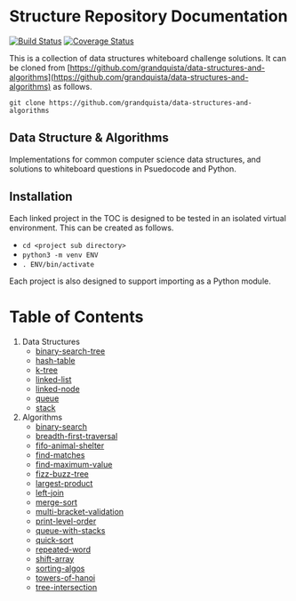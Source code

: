 # Structure Repository Documentation

[![Build Status](https://travis-ci.org/grandquista/data-structures-and-algorithms.svg?branch=master)](https://travis-ci.org/grandquista/data-structures-and-algorithms) [![Coverage Status](https://coveralls.io/repos/github/grandquista/data-structures-and-algorithms/badge.svg?branch=master)](https://coveralls.io/github/grandquista/data-structures-and-algorithms?branch=master)

This is a collection of data structures whiteboard challenge solutions. It can be cloned from [https://github.com/grandquista/data-structures-and-algorithms](https://github.com/grandquista/data-structures-and-algorithms) as follows.

`git clone https://github.com/grandquista/data-structures-and-algorithms`

## Data Structure & Algorithms

Implementations for common computer science data structures, and solutions to whiteboard questions in Psuedocode and Python.

## Installation

Each linked project in the TOC is designed to be tested in an isolated virtual environment. This can be created as follows.

* `cd <project sub directory>`
* `python3 -m venv ENV`
* `. ENV/bin/activate`

Each project is also designed to support importing as a Python module.

# Table of Contents
1. Data Structures
    - [binary-search-tree](./data_structures/binary_search_tree)
    - [hash-table](./data_structures/hash_table)
    - [k-tree](./data_structures/k_tree)
    - [linked-list](./data_structures/linked_list)
    - [linked-node](./data_structures/linked_node)
    - [queue](./data_structures/queue)
    - [stack](./data_structures/stack)
2. Algorithms
    - [binary-search](./challenges/binary_search)
    - [breadth-first-traversal](./challenges/breadth_first_traversal)
    - [fifo-animal-shelter](./challenges/fifo_animal_shelter)
    - [find-matches](./challenges/find_matches)
    - [find-maximum-value](./challenges/find_maximum_value_binary_tree)
    - [fizz-buzz-tree](./challenges/fizzbuzztree)
    - [largest-product](./challenges/largest_product)
    - [left-join](./challenges/left_join)
    - [merge-sort](./challenges/mergesort)
    - [multi-bracket-validation](./challenges/multi_bracket_validation)
    - [print-level-order](./challenges/print_level_order)
    - [queue-with-stacks](./challenges/queue_with_stacks)
    - [quick-sort](./challenges/quicksort)
    - [repeated-word](./challenges/repeated_word)
    - [shift-array](./challenges/shift_array)
    - [sorting-algos](./challenges/sorting_algos)
    - [towers-of-hanoi](./challenges/towers_of_hanoi)
    - [tree-intersection](./challenges/tree_intersection)
